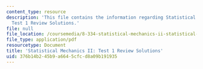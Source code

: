 ```yaml
---
content_type: resource
description: 'This file contains the information regarding Statistical Mechanics II:
  Test 1 Review Solutions.'
file: null
file_location: /coursemedia/8-334-statistical-mechanics-ii-statistical-physics-of-fields-spring-2014/376b14b245b9a6645cfcd8a09b191935_MIT8_334S14_TestReview_Sol3.pdf
file_type: application/pdf
resourcetype: Document
title: 'Statistical Mechanics II: Test 1 Review Solutions'
uid: 376b14b2-45b9-a664-5cfc-d8a09b191935
---
```

